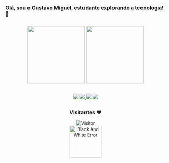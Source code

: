 ### Olá, sou o Gustavo Miguel, estudante explorando a tecnologia! 👋

##
<div align="center">
  <a href="https://github.com/gugamh"></a>
  <img height="180em" src="http://github-readme-streak-stats.herokuapp.com?user=gugamh&theme=dark&date_format=j%2Fn%5B%2FY%5D&dates=CFEDFF&background=09070F"/>
  <img height="180em" src="https://github-readme-stats.vercel.app/api/top-langs/?username=gugamh&layout=compact&langs_count=7&theme=dark"/>
</div>

##
<div align="center">
<a href = "mailto:gustavo.miguel2005@hotmail.com"><img src="https://img.shields.io/badge/-Gmail-%23333?style=for-the-badge&logo=gmail&logoColor=white" target="_blank"></a>
<a href = "https://www.behance.net/gustavomiguel1"><img src="https://img.shields.io/badge/Behance-0054F7?style=for-the-badge&logo=behance&logoColor=white" target="_blank">
</a>
<a href = "https://www.instagram.com/gugamh/"><img src="https://img.shields.io/badge/Instagram-E4405F?style=for-the-badge&logo=instagram&logoColor=white" target="_blank"></a> 
<a href="https://www.linkedin.com/in/gustavmiguel/" target="_blank"><img src="https://img.shields.io/badge/-LinkedIn-%230077B5?style=for-the-badge&logo=linkedin&logoColor=white" target="_blank"></a>
</div>

##
<div align="center">
  <h3>Visitantes ❤️</h3> 
   <img src="https://profile-counter.glitch.me/gugamh/count.svg" alt="Visitor" title="Visitor"/></br>
   <img src="https://media.giphy.com/media/8C1TDrTSQ1RxiqRFEQ/giphy.gif" alt="Black And White Error" width="100" height="100" frameBorder="0" class="giphy-embed">
  
 </div>
